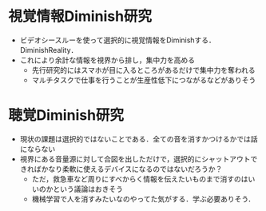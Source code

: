 # 視覚情報Diminish研究
- ビデオシースルーを使って選択的に視覚情報をDiminishする．DiminishReality．
- これにより余計な情報を視界から排し，集中力を高める
  - 先行研究的にはスマホが目に入るところがあるだけで集中力を奪われる
  - マルチタスクで仕事を行うことが生産性低下につながるなどがありそう

# 聴覚Diminish研究
- 現状の課題は選択的ではないことである．全ての音を消すかつけるかでは話にならない
- 視界にある音量源に対して合図を出しただけで，選択的にシャットアウトできればかなり柔軟に使えるデバイスになるのではないだろうか？
  - ただ，救急車など周りにすべからく情報を伝えたいものまで消すのはいいのかという議論はおきそう
  - 機械学習で人を消すみたいなのやってた気がする．学ぶ必要ありそう．